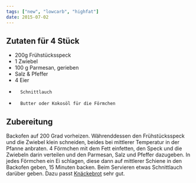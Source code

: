 ```yaml
---
tags: ["new", "lowcarb", "highfat"]
date: 2015-07-02
---
```


## Zutaten für 4 Stück
- 200g  Frühstücksspeck
- 1     Zwiebel
- 100 g Parmesan, gerieben
- Salz & Pfeffer
- 4     Eier
-       Schnittlauch
-       Butter oder Kokosöl für die Förmchen

## Zubereitung
Backofen auf 200 Grad vorheizen. Währenddessen den Frühstücksspeck und die Zwiebel klein schneiden, beides bei mittlerer Temperatur in der Pfanne anbraten.
4 Förmchen mit dem Fett einfetten, den Speck und die Zwiebeln darin verteilen und den Parmesan, Salz und Pfeffer dazugeben.
In jedes Förmchen ein Ei schlagen, diese dann auf mittlerer Schiene in den Backofen geben, 15 Minuten backen.
Beim Servieren etwas Schnittlauch darüber geben.
Dazu passt [Knäckebrot](/beilagen/Knäckebrot.html) sehr gut.
